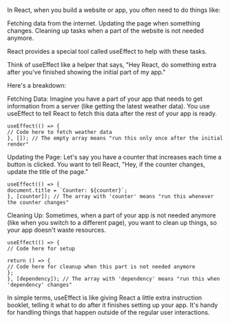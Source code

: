 In React, when you build a website or app, you often need to do things like:

Fetching data from the internet.
Updating the page when something changes.
Cleaning up tasks when a part of the website is not needed anymore.

React provides a special tool called useEffect to help with these tasks.

Think of useEffect like a helper that says, "Hey React, do something extra after you've finished showing the initial part of my app."

Here's a breakdown:

Fetching Data:
Imagine you have a part of your app that needs to get information from a server (like getting the latest weather data). You use useEffect to tell React to fetch this data after the rest of your app is ready.

```
useEffect(() => {
// Code here to fetch weather data
}, []); // The empty array means "run this only once after the initial render"

```

Updating the Page:
Let's say you have a counter that increases each time a button is clicked. You want to tell React, "Hey, if the counter changes, update the title of the page."

```
useEffect(() => {
document.title = `Counter: ${counter}`;
}, [counter]); // The array with 'counter' means "run this whenever the counter changes"
```

Cleaning Up:
Sometimes, when a part of your app is not needed anymore (like when you switch to a different page), you want to clean up things, so your app doesn't waste resources.

```
useEffect(() => {
// Code here for setup

return () => {
// Code here for cleanup when this part is not needed anymore
};
}, [dependency]); // The array with 'dependency' means "run this when 'dependency' changes"
```

In simple terms, useEffect is like giving React a little extra instruction booklet, telling it what to do after it finishes setting up your app. It's handy for handling things that happen outside of the regular user interactions.
